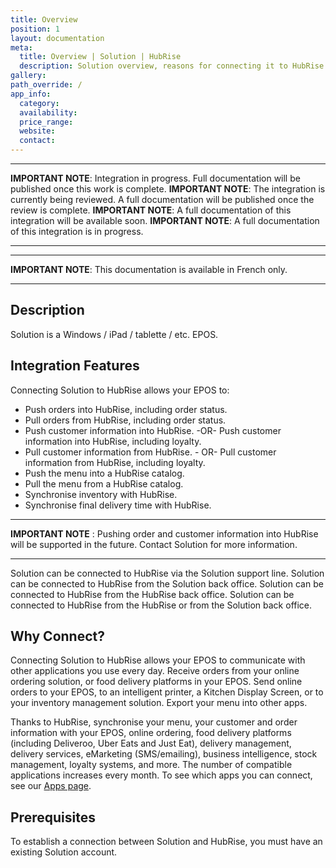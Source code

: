 ```yaml
---
title: Overview
position: 1
layout: documentation
meta:
  title: Overview | Solution | HubRise
  description: Solution overview, reasons for connecting it to HubRise and summary of integrated features. Synchronise data between your EPOS and your apps.
gallery:
path_override: /
app_info:
  category:
  availability:
  price_range:
  website:
  contact:
---
```


---

**IMPORTANT NOTE**: Integration in progress. Full documentation will be published once this work is complete.
**IMPORTANT NOTE**: The integration is currently being reviewed. A full documentation will be published once the review is complete.
**IMPORTANT NOTE**: A full documentation of this integration will be available soon.
**IMPORTANT NOTE**: A full documentation of this integration is in progress.

---

---

**IMPORTANT NOTE**:  This documentation is available <Link to="/fr/apps/solution" addLocalePrefix={false}>in French only</Link>.

---

## Description

Solution is a Windows / iPad / tablette / etc. EPOS.

## Integration Features

Connecting Solution to HubRise allows your EPOS to:

- Push orders into HubRise, including order status.
- Pull orders from HubRise, including order status.
- Push customer information into HubRise. -OR- Push customer information into HubRise, including loyalty.
- Pull customer information from HubRise. - OR- Pull customer information from HubRise, including loyalty.
- Push the menu into a HubRise catalog.
- Pull the menu from a HubRise catalog.
- Synchronise inventory with HubRise.
- Synchronise final delivery time with HubRise.

---

**IMPORTANT NOTE** : Pushing order and customer information into HubRise will be supported in the future. Contact Solution for more information.

---

Solution can be connected to HubRise via the Solution support line.
Solution can be connected to HubRise from the Solution back office.
Solution can be connected to HubRise from the HubRise back office.
Solution can be connected to HubRise from the HubRise or from the Solution back office.

## Why Connect?

Connecting Solution to HubRise allows your EPOS to communicate with other applications you use every day. Receive orders from your online ordering solution, or food delivery platforms in your EPOS. Send online orders to your EPOS, to an intelligent printer, a Kitchen Display Screen, or to your inventory management solution. Export your menu into other apps.

Thanks to HubRise, synchronise your menu, your customer and order information with your EPOS, online ordering, food delivery platforms (including Deliveroo, Uber Eats and Just Eat), delivery management, delivery services, eMarketing (SMS/emailing), business intelligence, stock management, loyalty systems, and more. The number of compatible applications increases every month. To see which apps you can connect, see our [Apps page](/apps).

## Prerequisites

To establish a connection between Solution and HubRise, you must have an existing Solution account.
